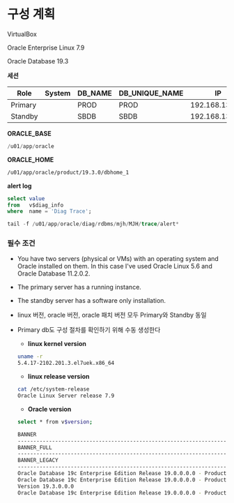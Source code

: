# 구성 계획

VirtualBox

Oracle Enterprise Linux 7.9

Oracle Database 19.3

**세션**

| Role     |   System  | DB_NAME | DB_UNIQUE_NAME | IP |
| --- | --- | --- | --- | --- |
| Primary   |  | PROD | PROD | 192.168.13.198 |
| Standby  |  | SBDB | SBDB | 192.168.13.199 |

**ORACLE_BASE** 

```sql
/u01/app/oracle
```

**ORACLE_HOME**

```bash
/u01/app/oracle/product/19.3.0/dbhome_1
```

**alert log**

```sql
select value 
from   v$diag_info 
where  name = 'Diag Trace';

tail -f /u01/app/oracle/diag/rdbms/mjh/MJH/trace/alert*
```

### **필수 조건**

- You have two servers (physical or VMs) with an operating system and Oracle installed on them. In this case I've used Oracle Linux 5.6 and Oracle Database 11.2.0.2.
- The primary server has a running instance.
- The standby server has a software only installation.
- linux 버전, oracle 버전, oracle 패치 버전 모두 Primary와 Standby 동일
- Primary db도 구성 절차를 확인하기 위해 수동 생성한다
    - **linux kernel version**
    
    ```bash
    uname -r
    5.4.17-2102.201.3.el7uek.x86_64
    ```
    
    - **linux release version**
    
    ```bash
    cat /etc/system-release
    Oracle Linux Server release 7.9
    ```
    
    - **Oracle version**
    
    ```bash
    select * from v$version;
    
    BANNER
    -----------------------------------------------------------------------
    BANNER_FULL
    -----------------------------------------------------------------------
    BANNER_LEGACY                                                           CON_ID
    ----------------------------------------------------------------------- ----------
    Oracle Database 19c Enterprise Edition Release 19.0.0.0.0 - Production
    Oracle Database 19c Enterprise Edition Release 19.0.0.0.0 - Production
    Version 19.3.0.0.0
    Oracle Database 19c Enterprise Edition Release 19.0.0.0.0 - Production 
    ```
